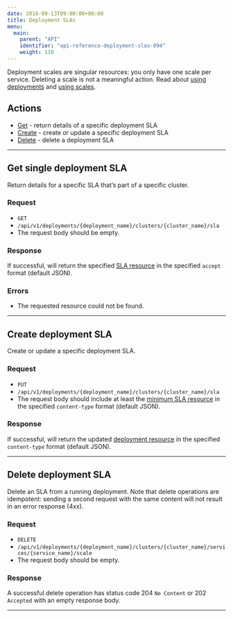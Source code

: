 ```yaml
---
date: 2016-09-13T09:00:00+00:00
title: Deployment SLAs
menu:
  main:
    parent: "API"
    identifier: "api-reference-deployment-slas-094"
    weight: 110
---
```

Deployment scales are singular resources: you only have one scale per service. Deleting a scale is not a meaningful action. Read about [using deployments](documentation/using-vamp/deployments/) and [using scales](documentation/using-vamp/blueprints/#scale).

## Actions
 
 * [Get](/documentation/api/v0.9.4/api-deployment-slas/#get-single-deployment-sla) - return details of a specific deployment SLA
 * [Create](/documentation/api/v0.9.4/api-deployment-slas/#create-deployment-sla) - create or update a specific deployment SLA
 * [Delete](/documentation/api/v0.9.4/api-deployment-slas/#delete-deployment-sla) - delete a deployment SLA

--------------

## Get single deployment SLA

Return details for a specific SLA that’s part of a specific cluster.

### Request
* `GET`
* `/api/v1/deployments/{deployment_name}/clusters/{cluster_name}/sla`
* The request body should be empty.

### Response
If successful, will return the specified [SLA resource](/documentation/api/v0.9.4/api-slas/#sla-resource) in the specified `accept` format (default JSON).

### Errors
* The requested resource could not be found.

--------------

## Create deployment SLA

Create or update a specific deployment SLA.

### Request
* `PUT`
* `/api/v1/deployments/{deployment_name}/clusters/{cluster_name}/sla`
* The request body should include at least the [minimum SLA resource](/documentation/api/v0.9.4/api-slas/#sla-resource) in the specified `content-type` format (default JSON). 

### Response
If successful, will return the updated [deployment resource](/documentation/api/v0.9.4/api-deployments/#deployment-resource) in the specified `content-type` format (default JSON). 

--------------

## Delete deployment SLA

Delete an SLA from a running deployment. Note that delete operations are idempotent: sending a second request with the same content will not result in an error response (4xx).

### Request
* `DELETE`
* `/api/v1/deployments/{deployment_name}/clusters/{cluster_name}/services/{service_name}/scale`
* The request body should be empty. 

### Response
A successful delete operation has status code 204 `No Content` or 202 `Accepted` with an empty response body.

--------------
